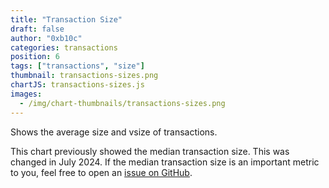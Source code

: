 ```yaml
---
title: "Transaction Size"
draft: false
author: "0xb10c"
categories: transactions
position: 6
tags: ["transactions", "size"]
thumbnail: transactions-sizes.png
chartJS: transactions-sizes.js
images:
  - /img/chart-thumbnails/transactions-sizes.png
---
```


Shows the average size and vsize of transactions.

<!--more-->

This chart previously showed the median transaction size.
This was changed in July 2024. If the median transaction size is an
important metric to you, feel free to open an [issue on GitHub].

[issue on GitHub]: https://github.com/0xB10C/transactionfee-info/issues